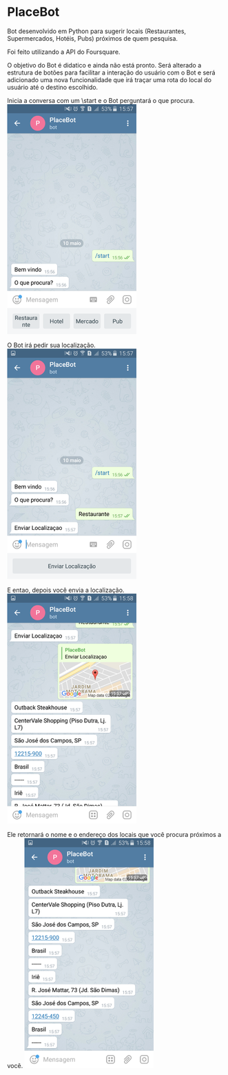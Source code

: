 # PlaceBot
Bot desenvolvido em Python para sugerir locais (Restaurantes, Supermercados, Hotéis, Pubs) próximos de quem pesquisa.

Foi feito utilizando a API do Foursquare.

O objetivo do Bot é didatico e ainda não está pronto. Será alterado a estrutura de botões para facilitar a interação do 
usuário com o Bot e será adicionado uma nova funcionalidade que irá traçar uma rota do local do usuário até o destino escolhido.

Inicia a conversa com um \start e o Bot perguntará o que procura.
<img src="https://github.com/LuizPrianti/PlaceBot/blob/master/Screenshots/Screenshot_2018-05-10-15-57-21.png" width="300px">

O Bot irá pedir sua localização.
<img src="https://github.com/LuizPrianti/PlaceBot/blob/master/Screenshots/Screenshot_2018-05-10-15-57-32.png" width="300px">

E entao, depois você envia a localização.
<img src="https://github.com/LuizPrianti/PlaceBot/blob/master/Screenshots/Screenshot_2018-05-10-15-58-28.png" width="300px">

Ele retornará o nome e o endereço dos locais que você procura próximos a você.
<img src="https://github.com/LuizPrianti/PlaceBot/blob/master/Screenshots/Screenshot_2018-05-10-15-58-34.png" width="300px">
